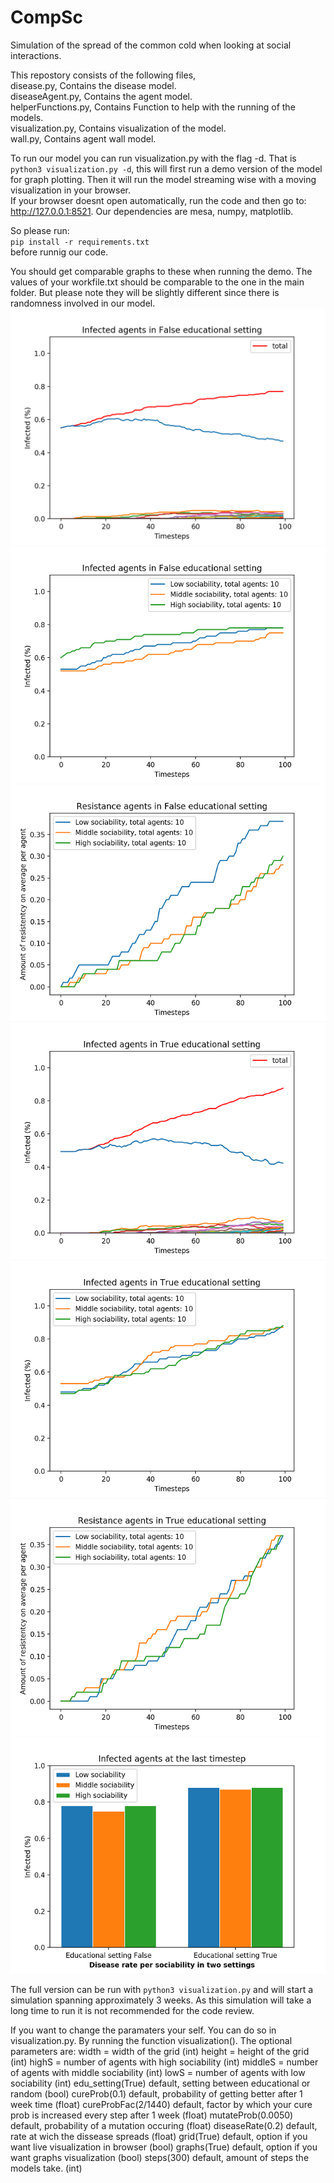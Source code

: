 # CompSc
Simulation of the spread of the common cold when looking at social interactions. <br>

This repostory consists of the following files, <br>
disease.py, Contains the disease model. <br>
diseaseAgent.py, Contains the agent model. <br>
helperFunctions.py, Contains Function to help with the running of the models.<br>
visualization.py, Contains visualization of the model. <br>
wall.py, Contains agent wall model. <br>

To run our model you can run visualization.py with the flag -d. 
That is `python3 visualization.py -d`, this will first run a demo version of the model for graph plotting.
Then it will run the model streaming wise with a moving visualization in your browser. <br>
If your browser doesnt open automatically, run the code and then go to: http://127.0.0.1:8521.
Our dependencies are mesa, numpy, matplotlib.

So please run: <br>
`pip install -r requirements.txt`<br>
before runnig our code.

You should get comparable graphs to these when running the demo. 
The values of your workfile.txt should be comparable to the one in the main folder.
But please note they will be slightly different since there is randomness involved in our model.
![infect_nonedu_mutations](/Graphs/infect_nonedu_mutations.png)
![infect_nonedu_social](/Graphs/infect_nonedu_social.png)
![infect_res_nonedu](/Graphs/res_nonedu.png)
![infect_edu_mutations](/Graphs/infect_edu_mutations.png)
![infect_edu_social](/Graphs/infect_edu_social.png)
![res_edu](/Graphs/res_edu.png)
![infect_bar](/Graphs/infect_bar.png)

The full version can be run with `python3 visualization.py` and will start a simulation spanning approximately 3 weeks. As this simulation will take a long time to run it is not recommended for the code review.

If you want to change the paramaters your self. You can do so in visualization.py. By running the function visualization(). The optional parameters are:
width = width of the grid                                                                         (int)
height = height of the grid                                                                       (int)
highS = number of agents with high sociability                                                    (int)
middleS = number of agents with middle sociability                                                (int)
lowS = number of agents with low sociability                                                      (int)
edu_setting(True) default, setting between educational or random                                  (bool)
cureProb(0.1) default, probability of getting better after 1 week time                            (float)
cureProbFac(2/1440) default, factor by which your cure prob is increased every step after 1 week  (float)
mutateProb(0.0050) default, probability of a mutation occuring                                    (float)
diseaseRate(0.2) default, rate at wich the dissease spreads                                       (float)
grid(True) default, option if you want live visualization in browser                              (bool)
graphs(True) default, option if you want graphs visualization                                     (bool)
steps(300) default, amount of steps the models take.                                              (int)
